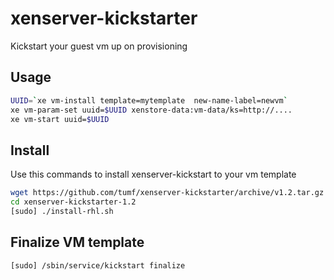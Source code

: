 # xenserver-kickstarter

Kickstart your guest vm up on provisioning

## Usage

```sh
UUID=`xe vm-install template=mytemplate  new-name-label=newvm`
xe vm-param-set uuid=$UUID xenstore-data:vm-data/ks=http://....
xe vm-start uuid=$UUID
```

## Install

Use this commands to install xenserver-kickstart to your vm template

```sh
wget https://github.com/tumf/xenserver-kickstarter/archive/v1.2.tar.gz -O - |tar xz
cd xenserver-kickstarter-1.2
[sudo] ./install-rhl.sh
```

## Finalize VM template

```
[sudo] /sbin/service/kickstart finalize
```
